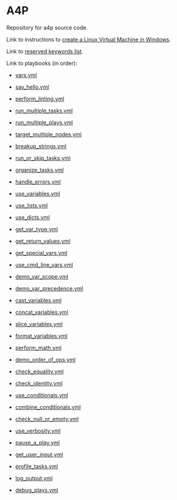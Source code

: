 # A4P

Repository for a4p source code.

Link to instructions to [create a Linux Virtual Machine in Windows](/linux-in-windows.md).

Link to [reserved keywords list](/reserved_keywords.md).

Link to playbooks (in order):

- [vars.yml](/playbooks/vars.yml)
- [say_hello.yml](/playbooks/say_hello.yml)
- [perform_linting.yml](/playbooks/perform_linting.yml)
- [run_multiple_tasks.yml](/playbooks/run_multiple_tasks.yml)
- [run_multiple_plays.yml](/playbooks/run_multiple_plays.yml)
- [target_multiple_nodes.yml](/playbooks/target_multiple_nodes.yml)
- [breakup_strings.yml](/playbooks/breakup_strings.yml)
- [run_or_skip_tasks.yml](/playbooks/run_or_skip_tasks.yml)
- [organize_tasks.yml](/playbooks/organize_tasks.yml)
- [handle_errors.yml](/playbooks/handle_errors.yml)
- [use_variables.yml](/playbooks/use_variables.yml)
- [use_lists.yml](/playbooks/use_lists.yml)
- [use_dicts.yml](/playbooks/use_dicts.yml)
- [get_var_type.yml](/playbooks/get_var_type.yml)
- [get_return_values.yml](/playbooks/get_return_values.yml)
- [get_special_vars.yml](/playbooks/get_special_vars.yml)
- [use_cmd_line_vars.yml](/playbooks/use_cmd_line_vars.yml)
- [demo_var_scope.yml](/playbooks/demo_var_scope.yml)
- [demo_var_precedence.yml](/playbooks/demo_var_precedence.yml)
- [cast_variables.yml](/playbooks/cast_variables.yml)

- [concat_variables.yml](/playbooks/concat_variables.yml)
- [slice_variables.yml](/playbooks/slice_variables.yml)
- [format_variables.yml](/playbooks/format_variables.yml)
- [perform_math.yml](/playbooks/perform_math.yml)
- [demo_order_of_ops.yml](/playbooks/demo_order_of_ops.yml)
- [check_equality.yml](/playbooks/check_equality.yml)
- [check_identity.yml](/playbooks/check_identity.yml)
- [use_conditionals.yml](/playbooks/use_conditionals.yml)
- [combine_conditionals.yml](/playbooks/combine_conditionals.yml)
- [check_null_or_empty.yml](/playbooks/check_null_or_empty.yml)

- [use_verbosity.yml](/playbooks/use_verbosity.yml)
- [pause_a_play.yml](/playbooks/pause_a_play.yml)
- [get_user_input.yml](/playbooks/get_user_input.yml)
- [profile_tasks.yml](/playbooks/profile_tasks.yml)
- [log_output.yml](/playbooks/log_output.yml)
- [debug_plays.yml](/playbooks/debug_plays.yml)
